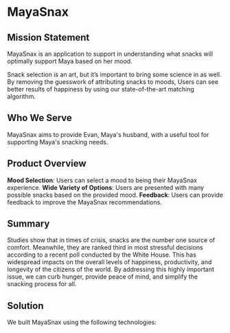 # MayaSnax

## Mission Statement

MayaSnax is an application to support in understanding what snacks will optimally support Maya based on her mood.

Snack selection is an art, but it’s important to bring some science in as well. By removing the guesswork of attributing snacks to moods, Users can see better results of happiness by using our state-of-the-art matching algorithm.

## Who We Serve

MayaSnax aims to provide Evan, Maya's husband, with a useful tool for supporting Maya's snacking needs.

## Product Overview

**Mood Selection**: Users can select a mood to being their MayaSnax experience.
**Wide Variety of Options**: Users are presented with many possible snacks based on the provided mood.
**Feedback**: Users can provide feedback to improve the MayaSnax recommendations.

## Summary

Studies show that in times of crisis, snacks are the number one source of comfort. Meanwhile, they are ranked third in most stressful decisions according to a recent poll conducted by the White House. This has widespread impacts on the overall levels of happiness, productivity, and longevity of the citizens of the world. By addressing this highly important issue, we can curb hunger, provide peace of mind, and simplify the snacking process for all.

## Solution

We built MayaSnax using the following technologies:



